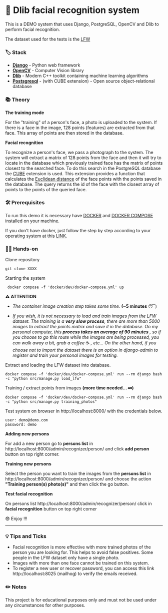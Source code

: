 # 🧰 Dlib facial recognition system

This is a DEMO system that uses Django, PostgreSQL, OpenCV and Dlib to perform facial recognition.

The dataset used for the tests is the [LFW](http://vis-www.cs.umass.edu/lfw/)

### 🏷️ Stack

- **[Django](https://www.djangoproject.com/)** - Python web framework
- **[OpenCV](https://opencv.org/)** - Computer Vision library
- **[Dlib](http://dlib.net/)** - Modern C++ toolkit containing machine learning algorithms
- **[Postsgresql](https://www.postgresql.org/)** - (with CUBE extension) - Open source object-relational database


### 📚 Theory

**The training mode**

For the "training" of a person's face, a photo is uploaded to the system.
If there is a face in the image, 128 points (features) are extracted from that face.
This array of points are then stored in the database.

**Facial recognition**

To recognize a person's face, we pass a photograph to the system.
The system will extract a matrix of 128 points from the face and then it will try to locate in the database which
previously trained face has the matrix of points closest to the searched face.
To do this search in the PostgreSQL database
the [CUBE](https://www.postgresql.org/docs/current/cube.html) extension is used.
This extension provides a function that calculates the [Euclidean distance](https://en.wikipedia.org/wiki/Euclidean_distance)
of the face points with the points saved in the database.
The query returns the id of the face with the closest array of points to the points of the queried face.

### 🛠️ Prerequisites
To run this demo it is necessary have [DOCKER](https://www.docker.com/) and [DOCKER COMPOSE](https://docs.docker.com/compose/) installed on your machine.

If you don't have docker, just follow the step by step according to your operating system at this [LINK](https://docs.docker.com/get-docker/).

### 👐🏽‍️ Hands-on

Clone repository

```
git clone XXXX
```


Starting the system
```
 docker compose -f 'docker/dev/docker-compose.yml' up
```

**⚠️ ATTENTION**
- *The container image creation step takes some time.* **(~5 minutes** 😴)

- *If you wish, it is not necessary to load and train images from the LFW
dataset. The training is a **very slow process**, there are more than 5000 images to extract
the points matrix and save it in the database. On my personal computer, this **process takes
an average of 90 minutes** , so if you choose to go this route while the images are being
processed, you can walk away a bit, grab a coffee* ☕ *, etc... On the other hand, if you choose not to
import the dataset there is an option in django-admin to register and train your personal images for testing.*

Extract and loading the LFW dataset into database.
```
docker compose -f 'docker/dev/docker-compose.yml' run --rm django bash -c "python src/manage.py load_lfw"
```

Training / extract points from images **(more time needed... 💤)**
```
docker compose -f 'docker/dev/docker-compose.yml' run --rm django bash -c "python src/manage.py training_photos"
```

Test system on browser in http://localhost:8000/ with the credentials below.
```
user: demo@demo.com
password: demo
```

**Adding new persons**

For add a new person go to **persons list** in http://localhost:8000/admin/recognizer/person/ and click **add person** button
on top right corner.

**Training new persons**

Select the person you want to train the images from the **persons list**
in http://localhost:8000/admin/recognizer/person/  and choose the action
**"Training person(s) photo(s)"** and then click the go button.

**Test facial recognition**

On persons list http://localhost:8000/admin/recognizer/person/  click in **facial recognition** button on top right corner

 😎 Enjoy !!!


---

### 💡 Tips and Ticks

- Facial recognition is more effective with more trained photos of the person you are looking for.
This helps to avoid false positives. Some people in the LFW dataset only have a single photo.
- Images with more than one face cannot be trained on this system.
- To register a new user or recover password, you can access this link http://localhost:8025 (mailhog) to verify
the emails received.

### ✏️ Notes

This project is for educational purposes only and must not be used under any circumstances for other purposes.
